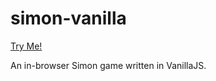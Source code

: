 # simon-vanilla

[Try Me!](https://matgaskey.github.io/somin-vanilla)

An in-browser Simon game written in VanillaJS.